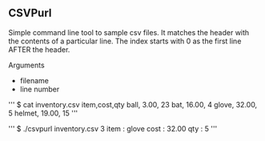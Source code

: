 CSVPurl
-------

Simple command line tool to sample csv files.  It matches the header with the contents of a particular line.  The index starts with 0 as the first line AFTER the header.

Arguments
 - filename
 - line number


'''
$ cat inventory.csv
item,cost,qty
ball, 3.00, 23
bat, 16.00, 4
glove, 32.00, 5
helmet, 19.00, 15
'''


'''
$ ./csvpurl inventory.csv 3
item : glove
cost :  32.00
qty :  5
'''
